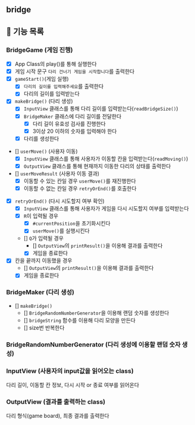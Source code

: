 ## bridge

## 🌟 기능 목록

### BridgeGame (게임 진행)

- [x] App Class의 play()를 통해 실행한다
- [x] 게임 시작 문구 `다리 건너기 게임을 시작합니다`를 출력한다
- [x] `gameStart()`(게임 실행)
  - [x] `다리의 길이를 입력해주세요`를 출력한다
  - [x] 다리의 길이를 입력받는다
- [x] `makeBridge()` (다리 생성)
  - [x] `InputView` 클래스를 통해 다리 길이를 입력받는다(`readBridgeSize()`)
  - [x] `BridgeMaker` 클래스에 다리 길이를 전달한다
    - [x] 다리 길이 유효성 검사를 진행한다
    - [x] 3이상 20 이하의 숫자를 입력해야 한다
  - [x] 다리를 생성한다
- [] `userMove()` (사용자 이동)
  - [x] `InputView` 클래스를 통해 사용자가 이동할 칸을 입력받는다(`readMoving()`)
  - [x] `OutputView` 클래스를 통해 현재까지 이동한 다리의 상태를 출력한다
- [] `userMoveResult` (사용자 이동 결과)
  - [x] 이동할 수 있는 칸일 경우 `userMove()`를 재진행한다
  - [x] 이동할 수 없는 칸일 경우 `retryOrEnd()`를 호출한다
- [x] `retryOrEnd()` (다시 시도할지 여부 확인)
  - [x] `InputView` 클래스를 통해 사용자가 게임을 다시 시도할지 여부를 입력받는다
  - [x] `R`이 입력될 경우
    - [x] `#currentPosition`을 초기화시킨다
    - [x] `userMove()`를 실행시킨다
  - [] `Q`가 입력될 경우
    - [] `OutputView`의 `printResult()`을 이용해 결과를 출력한다
    - [x] 게임을 종료한다
- [x] 칸을 끝까지 이동했을 경우
  - [] `OutputView`의 `printResult()`을 이용해 결과를 출력한다
  - [x] 게임을 종료한다

### BridgeMaker (다리 생성)

- [] `makeBridge()`
  - [] `BridgeRandomNumberGenerator`을 이용해 랜덤 숫자를 생성한다
  - [] `bridgeString` 함수를 이용해 다리 모양을 만든다
  - [] size번 반복한다

### BridgeRandomNumberGenerator (다리 생성에 이용할 랜덤 숫자 생성)

### InputView (사용자의 input값을 읽어오는 class)

다리 길이, 이동할 칸 정보, 다시 시작 or 종료 여부를 읽어온다

### OutputView (결과를 출력하는 class)

다리 형식(game board), 최종 결과를 출력한다
